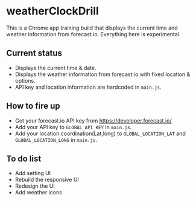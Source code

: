 # weatherClockDrill
This is a Chrome app training build that displays the current time and weather information from forecast.io. Everything here is experimental.

## Current status
* Displays the current time & date.
* Displays the weather information from forecast.io with fixed location & options.
* API key and location information are hardcoded in `main.js`.

## How to fire up
* Get your forecast.io API key from https://developer.forecast.io/
* Add your API key to `GLOBAL_API_KEY` in `main.js`.
* Add your location coordination(Lat,long) to `GLOBAL_LOCATION_LAT` and `GLOBAL_LOCATION_LONG` in `main.js`.

## To do list
* Add setting UI
* Rebuild the responsive UI
* Redesign the UI
* Add weather icons
